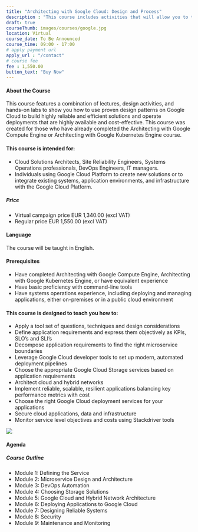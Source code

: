 ```yaml
---
title: "Architecting with Google Cloud: Design and Process"
description : "This course includes activities that will allow you to test new skills and apply knowledge through hands-on lab activities. Architecting with Google Cloud: Design and Process will be delivered through a mix of instructor-led training, demos and hands-on labs."
draft: true
courseThumb: images/courses/google.jpg
location: Virtual
course_date: To Be Announced
course_time: 09:00 - 17:00
# apply payment url
apply_url : "/contact"
# course fee
fee : 1,550.00
button_text: "Buy Now"
---
```


#### About the Course

This course features a combination of lectures, design activities, and hands-on labs to show you how to use proven design patterns on Google Cloud to build highly reliable and efficient solutions and operate deployments that are highly available and cost-effective. This course was created for those who have already completed the Architecting with Google Compute Engine or Architecting with Google Kubernetes Engine course.

#### This course is intended for:

* Cloud Solutions Architects, Site Reliability Engineers, Systems Operations professionals, DevOps Engineers, IT managers.
* Individuals using Google Cloud Platform to create new solutions or to integrate existing systems, application environments, and infrastructure with the Google Cloud Platform.

##### Price

* Virtual campaign price EUR 1,340.00 (excl VAT)
* Regular price EUR 1,550.00 (excl VAT)

#### Language

The course will be taught in English.

#### Prerequisites

* Have completed Architecting with Google Compute Engine, Architecting with Google Kubernetes Engine, or have equivalent experience
* Have basic proficiency with command-line tools
* Have systems operations experience, including deploying and managing applications, either on-premises or in a public cloud environment


#### This course is designed to teach you how to:

* Apply a tool set of questions, techniques and design considerations
* Define application requirements and express them objectively as KPIs, SLO’s and SLI’s
* Decompose application requirements to find the right microservice boundaries
* Leverage Google Cloud developer tools to set up modern, automated deployment pipelines
* Choose the appropriate Google Cloud Storage services based on application requirements
* Architect cloud and hybrid networks
* Implement reliable, scalable, resilient applications balancing key performance metrics with cost
* Choose the right Google Cloud deployment services for your applications
* Secure cloud applications, data and infrastructure
* Monitor service level objectives and costs using Stackdriver tools

![](https://nordcloud.com/wp-content/uploads/2020/03/nordcloud_web_square-24-1.jpg#right)

#### Agenda

##### Course Outline

* Module 1: Defining the Service
* Module 2: Microservice Design and Architecture
* Module 3: DevOps Automation
* Module 4: Choosing Storage Solutions
* Module 5: Google Cloud and Hybrid Network Architecture
* Module 6: Deploying Applications to Google Cloud
* Module 7: Designing Reliable Systems
* Module 8: Security
* Module 9: Maintenance and Monitoring
